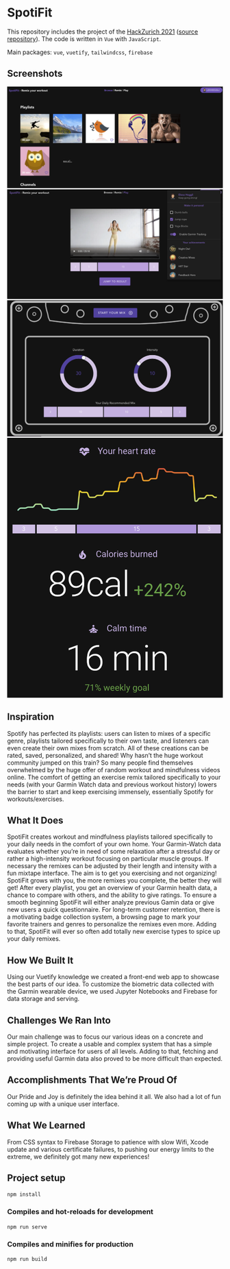 # SpotiFit
This repository includes the project of the [HackZurich 2021](https://devpost.com/software/remix-essentially-spotify-for-workouts-excersises) ([source repository](https://github.com/JollyBrackets/remix)). The code is written in `Vue` with `JavaScript`.

Main packages: `vue`, `vuetify`, `tailwindcss`, `firebase`

## Screenshots
![browsing-page](./src/assets/browsing-page.png)
![profile-settings](./src/assets/profile-settings.png)
![/mixtape-ui](./src/assets/mixtape-ui.png)
![biometrics](./src/assets/biometrics.png)

## Inspiration
Spotify has perfected its playlists: users can listen to mixes of a specific genre, playlists tailored specifically to their own taste, and listeners can even create their own mixes from scratch. All of these creations can be rated, saved, personalized, and shared! Why hasn’t the huge workout community jumped on this train? So many people find themselves overwhelmed by the huge offer of random workout and mindfulness videos online. The comfort of getting an exercise remix tailored specifically to your needs (with your Garmin Watch data and previous workout history) lowers the barrier to start and keep exercising immensely, essentially Spotify for workouts/exercises.

## What It Does
SpotiFit creates workout and mindfulness playlists tailored specifically to your daily needs in the comfort of your own home. Your Garmin-Watch data evaluates whether you’re in need of some relaxation after a stressful day or rather a high-intensity workout focusing on particular muscle groups. If necessary the remixes can be adjusted by their length and intensity with a fun mixtape interface. The aim is to get you exercising and not organizing! SpotiFit grows with you, the more remixes you complete, the better they will get! After every playlist, you get an overview of your Garmin health data, a chance to compare with others, and the ability to give ratings. To ensure a smooth beginning SpotiFit will either analyze previous Gamin data or give new users a quick questionnaire. For long-term customer retention, there is a motivating badge collection system, a browsing page to mark your favorite trainers and genres to personalize the remixes even more. Adding to that, SpotiFit will ever so often add totally new exercise types to spice up your daily remixes.

## How We Built It
Using our Vuetify knowledge we created a front-end web app to showcase the best parts of our idea. To customize the biometric data collected with the Garmin wearable device, we used Jupyter Notebooks and Firebase for data storage and serving.

## Challenges We Ran Into
Our main challenge was to focus our various ideas on a concrete and simple project. To create a usable and complex system that has a simple and motivating interface for users of all levels. Adding to that, fetching and providing useful Garmin data also proved to be more difficult than expected.

## Accomplishments That We’re Proud Of
Our Pride and Joy is definitely the idea behind it all. We also had a lot of fun coming up with a unique user interface.

## What We Learned
From CSS syntax to Firebase Storage to patience with slow Wifi, Xcode update and various certificate failures, to pushing our energy limits to the extreme, we definitely got many new experiences!

## Project setup
```
npm install
```

### Compiles and hot-reloads for development
```
npm run serve
```

### Compiles and minifies for production
```
npm run build
```
